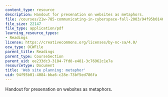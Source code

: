 ```yaml
---
content_type: resource
description: Handout for presenation on websites as metaphors.
file: /courses/21w-785-communicating-in-cyberspace-fall-2003/94f95b014084bba6c28e73bf5ed786fa_siteplan_metaphor.pdf
file_size: 22147
file_type: application/pdf
learning_resource_types:
- Readings
license: https://creativecommons.org/licenses/by-nc-sa/4.0/
ocw_type: OCWFile
parent_title: Readings
parent_type: CourseSection
parent_uid: ee233dc3-3184-7fd8-e481-3c76962c1e7a
resourcetype: Document
title: 'Web site planning: metaphor'
uid: 94f95b01-4084-bba6-c28e-73bf5ed786fa
---
```

Handout for presenation on websites as metaphors.